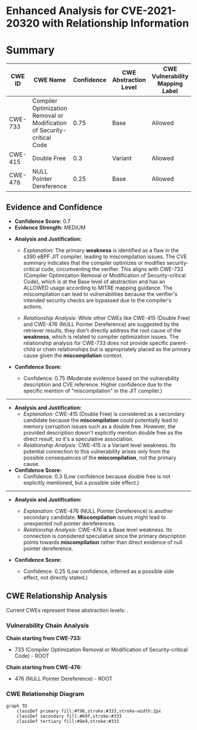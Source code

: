# Enhanced Analysis for CVE-2021-20320 with Relationship Information

# Summary
| CWE ID | CWE Name | Confidence | CWE Abstraction Level | CWE Vulnerability Mapping Label | CWE-Vulnerability Mapping Notes |
|---|---|---|---|---|---|
| CWE-733 | Compiler Optimization Removal or Modification of Security-critical Code | 0.75 | Base | Allowed | Primary CWE |
| CWE-415 | Double Free | 0.3 | Variant | Allowed | Secondary Candidate |
| CWE-476 | NULL Pointer Dereference | 0.25 | Base | Allowed | Secondary Candidate |

## Evidence and Confidence

*   **Confidence Score:** 0.7
*   **Evidence Strength:** MEDIUM

- **Analysis and Justification:**  
  - *Explanation:* The primary **weakness** is identified as a flaw in the s390 eBPF JIT compiler, leading to miscompilation issues. The CVE summary indicates that the compiler optimizes or modifies security-critical code, circumventing the verifier. This aligns with CWE-733 (Compiler Optimization Removal or Modification of Security-critical Code), which is at the Base level of abstraction and has an ALLOWED usage according to MITRE mapping guidance. The miscompilation can lead to vulnerabilities because the verifier's intended security checks are bypassed due to the compiler's actions.

  - *Relationship Analysis:* While other CWEs like CWE-415 (Double Free) and CWE-476 (NULL Pointer Dereference) are suggested by the retriever results, they don't directly address the root cause of the **weakness**, which is related to compiler optimization issues. The relationship analysis for CWE-733 does not provide specific parent-child or chain relationships but is appropriately placed as the primary cause given the **miscompilation** context.

- **Confidence Score:**
  - Confidence: 0.75 (Moderate evidence based on the vulnerability description and CVE reference. Higher confidence due to the specific mention of "miscompilation" in the JIT compiler.)

---
- **Analysis and Justification:**
    - *Explanation:* CWE-415 (Double Free) is considered as a secondary candidate because the **miscompilation** could potentially lead to memory corruption issues such as a double free. However, the provided description doesn't explicitly mention double free as the direct result, so it's a speculative association.
    - *Relationship Analysis:* CWE-415 is a Variant level weakness. Its potential connection to this vulnerability arises only from the possible consequences of the **miscompilation**, not the primary cause.
- **Confidence Score:**
    - Confidence: 0.3 (Low confidence because double free is not explicitly mentioned, but a possible side effect.)

---
- **Analysis and Justification:**
    - *Explanation:* CWE-476 (NULL Pointer Dereference) is another secondary candidate. **Miscompilation** issues might lead to unexpected null pointer dereferences.
    - *Relationship Analysis:* CWE-476 is a Base level weakness. Its connection is considered speculative since the primary description points towards **miscompilation** rather than direct evidence of null pointer dereference.

- **Confidence Score:**
    - Confidence: 0.25 (Low confidence, inferred as a possible side effect, not directly stated.)


## CWE Relationship Analysis

Current CWEs represent these abstraction levels: .


### Vulnerability Chain Analysis

**Chain starting from CWE-733:**
- 733 (Compiler Optimization Removal or Modification of Security-critical Code) - ROOT


**Chain starting from CWE-476:**
- 476 (NULL Pointer Dereference) - ROOT



### CWE Relationship Diagram

```mermaid
graph TD
    classDef primary fill:#f96,stroke:#333,stroke-width:2px
    classDef secondary fill:#69f,stroke:#333
    classDef tertiary fill:#9e9,stroke:#333
```
